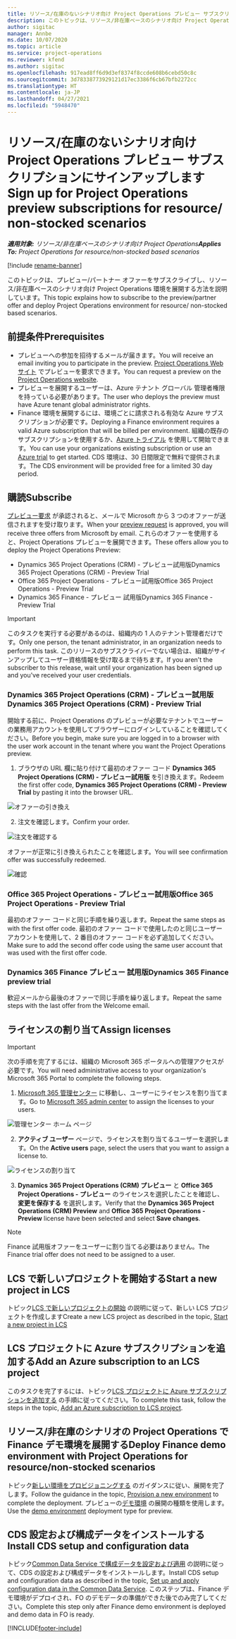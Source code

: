 ```yaml
---
title: リソース/在庫のないシナリオ向け Project Operations プレビュー サブスクリプションにサインアップします
description: このトピックは、リソース/非在庫ベースのシナリオ向け Project Operations をサブスクライブして展開する方法について説明します。
author: sigitac
manager: Annbe
ms.date: 10/07/2020
ms.topic: article
ms.service: project-operations
ms.reviewer: kfend
ms.author: sigitac
ms.openlocfilehash: 917ead8ff6d9d3ef8374f8ccde608b6cebd50c8c
ms.sourcegitcommit: 3d78338773929121d17ec3386f6cb67bfb2272cc
ms.translationtype: HT
ms.contentlocale: ja-JP
ms.lasthandoff: 04/27/2021
ms.locfileid: "5948470"
---
```

# <a name="sign-up-for-project-operations-preview-subscriptions-for-resource-non-stocked-scenarios"></a><span data-ttu-id="e2a71-103">リソース/在庫のないシナリオ向け Project Operations プレビュー サブスクリプションにサインアップします</span><span class="sxs-lookup"><span data-stu-id="e2a71-103">Sign up for Project Operations preview subscriptions for resource/ non-stocked scenarios</span></span>

<span data-ttu-id="e2a71-104">_**適用対象:** リソース/非在庫ベースのシナリオ向け Project Operations_</span><span class="sxs-lookup"><span data-stu-id="e2a71-104">_**Applies To:** Project Operations for resource/non-stocked based scenarios_</span></span>

[!include [rename-banner](~/includes/cc-data-platform-banner.md)]

<span data-ttu-id="e2a71-105">このトピックは、プレビュー/パートナー オファーをサブスクライブし、リソース/非在庫ベースのシナリオ向け Project Operations 環境を展開する方法を説明しています。</span><span class="sxs-lookup"><span data-stu-id="e2a71-105">This topic explains how to subscribe to the preview/partner offer and deploy Project Operations environment for resource/ non-stocked based scenarios.</span></span>

## <a name="prerequisites"></a><span data-ttu-id="e2a71-106">前提条件</span><span class="sxs-lookup"><span data-stu-id="e2a71-106">Prerequisites</span></span>

- <span data-ttu-id="e2a71-107">プレビューへの参加を招待するメールが届きます。</span><span class="sxs-lookup"><span data-stu-id="e2a71-107">You will receive an email inviting you to participate in the preview.</span></span> <span data-ttu-id="e2a71-108">[Project Operations Web サイト](https://dynamics.microsoft.com/en-us/project-operations/overview/) でプレビューを要求できます。</span><span class="sxs-lookup"><span data-stu-id="e2a71-108">You can request a preview on the [Project Operations website](https://dynamics.microsoft.com/en-us/project-operations/overview/).</span></span>
- <span data-ttu-id="e2a71-109">プレビューを展開するユーザーは、Azure テナント グローバル 管理者権限を持っている必要があります。</span><span class="sxs-lookup"><span data-stu-id="e2a71-109">The user who deploys the preview must have Azure tenant global administrator rights.</span></span>
- <span data-ttu-id="e2a71-110">Finance 環境を展開するには、環境ごとに請求される有効な Azure サブスクリプションが必要です。</span><span class="sxs-lookup"><span data-stu-id="e2a71-110">Deploying a Finance environment requires a valid Azure subscription that will be billed per environment.</span></span> <span data-ttu-id="e2a71-111">組織の既存のサブスクリプションを使用するか、[Azure トライアル](https://azure.microsoft.com/en-us/free/) を使用して開始できます。</span><span class="sxs-lookup"><span data-stu-id="e2a71-111">You can use your organizations existing subscription or use an [Azure trial](https://azure.microsoft.com/en-us/free/) to get started.</span></span> <span data-ttu-id="e2a71-112">CDS 環境は、30 日間限定で無料で提供されます。</span><span class="sxs-lookup"><span data-stu-id="e2a71-112">The CDS environment will be provided free for a limited 30 day period.</span></span>

## <a name="subscribe"></a><span data-ttu-id="e2a71-113">購読</span><span class="sxs-lookup"><span data-stu-id="e2a71-113">Subscribe</span></span>

<span data-ttu-id="e2a71-114">[プレビュー要求](https://forms.office.com/FormsPro/Pages/ResponsePage.aspx?id=v4j5cvGGr0GRqy180BHbR56j8lZs0FdAvwT75_WNFyxUMkRDV1NYQU5TNjE2VjhKOVBUNVg2R0s1NC4u) が承認されると、メールで Microsoft から 3 つのオファーが送信されますを受け取ります。</span><span class="sxs-lookup"><span data-stu-id="e2a71-114">When your [preview request](https://forms.office.com/FormsPro/Pages/ResponsePage.aspx?id=v4j5cvGGr0GRqy180BHbR56j8lZs0FdAvwT75_WNFyxUMkRDV1NYQU5TNjE2VjhKOVBUNVg2R0s1NC4u) is approved, you will receive three offers from Microsoft by email.</span></span> <span data-ttu-id="e2a71-115">これらのオファーを使用すると、Project Operations プレビューを展開できます。</span><span class="sxs-lookup"><span data-stu-id="e2a71-115">These offers allow you to deploy the Project Operations Preview:</span></span>

- <span data-ttu-id="e2a71-116">Dynamics 365 Project Operations (CRM) - プレビュー試用版</span><span class="sxs-lookup"><span data-stu-id="e2a71-116">Dynamics 365 Project Operations (CRM) - Preview Trial</span></span>
- <span data-ttu-id="e2a71-117">Office 365 Project Operations - プレビュー試用版</span><span class="sxs-lookup"><span data-stu-id="e2a71-117">Office 365 Project Operations - Preview Trial</span></span>
- <span data-ttu-id="e2a71-118">Dynamics 365 Finance - プレビュー 試用版</span><span class="sxs-lookup"><span data-stu-id="e2a71-118">Dynamics 365 Finance - Preview Trial</span></span>

> [!IMPORTANT]
> <span data-ttu-id="e2a71-119">このタスクを実行する必要があるのは、組織内の 1 人のテナント管理者だけです。</span><span class="sxs-lookup"><span data-stu-id="e2a71-119">Only one person, the tenant administrator, in an organization needs to perform this task.</span></span> <span data-ttu-id="e2a71-120">このリリースのサブスクライバーでない場合は、組織がサインアップしてユーザー資格情報を受け取るまで待ちます。</span><span class="sxs-lookup"><span data-stu-id="e2a71-120">If you aren't the subscriber to this release, wait until your organization has been signed up and you've received your user credentials.</span></span>

### <a name="dynamics-365-project-operations-crm---preview-trial"></a><span data-ttu-id="e2a71-121">Dynamics 365 Project Operations (CRM) - プレビュー試用版</span><span class="sxs-lookup"><span data-stu-id="e2a71-121">Dynamics 365 Project Operations (CRM) - Preview Trial</span></span> 

<span data-ttu-id="e2a71-122">開始する前に、Project Operations のプレビューが必要なテナントでユーザーの業務用アカウントを使用してブラウザーにログインしていることを確認してください。</span><span class="sxs-lookup"><span data-stu-id="e2a71-122">Before you begin, make sure you are logged in to a browser with the user work account in the tenant where you want the Project Operations preview.</span></span>

1. <span data-ttu-id="e2a71-123">ブラウザの URL 欄に貼り付けて最初のオファー コード **Dynamics 365 Project Operations (CRM) - プレビュー試用版** を引き換えます。</span><span class="sxs-lookup"><span data-stu-id="e2a71-123">Redeem the first offer code, **Dynamics 365 Project Operations (CRM) - Preview Trial** by pasting it into the browser URL.</span></span>

![オファーの引き換え](./media/16RedeemFirstOfferNew.png)

2. <span data-ttu-id="e2a71-125">注文を確認します。</span><span class="sxs-lookup"><span data-stu-id="e2a71-125">Confirm your order.</span></span>

![注文を確認する](./media/17ConfirmOrderNew.png)

<span data-ttu-id="e2a71-127">オファーが正常に引き換えられたことを確認します。</span><span class="sxs-lookup"><span data-stu-id="e2a71-127">You will see confirmation offer was successfully redeemed.</span></span>

![確認](./media/18OrderConfirmationNew.png)

### <a name="office-365-project-operations---preview-trial"></a><span data-ttu-id="e2a71-129">Office 365 Project Operations - プレビュー試用版</span><span class="sxs-lookup"><span data-stu-id="e2a71-129">Office 365 Project Operations - Preview Trial</span></span>

<span data-ttu-id="e2a71-130">最初のオファー コードと同じ手順を繰り返します。</span><span class="sxs-lookup"><span data-stu-id="e2a71-130">Repeat the same steps as with the first offer code.</span></span> <span data-ttu-id="e2a71-131">最初のオファー コードで使用したのと同じユーザー アカウントを使用して、2 番目のオファー コードを必ず追加してください。</span><span class="sxs-lookup"><span data-stu-id="e2a71-131">Make sure to add the second offer code using the same user account that was used with the first offer code.</span></span>

### <a name="dynamics-365-finance-preview-trial"></a><span data-ttu-id="e2a71-132">Dynamics 365 Finance プレビュー 試用版</span><span class="sxs-lookup"><span data-stu-id="e2a71-132">Dynamics 365 Finance preview trial</span></span>

<span data-ttu-id="e2a71-133">歓迎メールから最後のオファーで同じ手順を繰り返します。</span><span class="sxs-lookup"><span data-stu-id="e2a71-133">Repeat the same steps with the last offer from the Welcome email.</span></span>

## <a name="assign-licenses"></a><span data-ttu-id="e2a71-134">ライセンスの割り当て</span><span class="sxs-lookup"><span data-stu-id="e2a71-134">Assign licenses</span></span>

> [!IMPORTANT]
> <span data-ttu-id="e2a71-135">次の手順を完了するには、組織の Microsoft 365 ポータルへの管理アクセスが必要です。</span><span class="sxs-lookup"><span data-stu-id="e2a71-135">You will need administrative access to your organization's Microsoft 365 Portal to complete the following steps.</span></span>

1. <span data-ttu-id="e2a71-136">[Microsoft 365 管理センター](https://portal.office.com/) に移動し、ユーザーにライセンスを割り当てます。</span><span class="sxs-lookup"><span data-stu-id="e2a71-136">Go to [Microsoft 365 admin center](https://portal.office.com/) to assign the licenses to your users.</span></span>

![管理センター ホーム ページ](./media/14AdminPortal.png)

2. <span data-ttu-id="e2a71-138">**アクティブ ユーザー** ページで、ライセンスを割り当てるユーザーを選択します。</span><span class="sxs-lookup"><span data-stu-id="e2a71-138">On the **Active users** page, select the users that you want to assign a license to.</span></span>

![ライセンスの割り当て](./media/15AssignLicenses.png)

3. <span data-ttu-id="e2a71-140">**Dynamics 365 Project Operations (CRM) プレビュー** と **Office 365 Project Operations - プレビュー** のライセンスを選択したことを確認し、**変更を保存する** を選択します。</span><span class="sxs-lookup"><span data-stu-id="e2a71-140">Verify that the **Dynamics 365 Project Operations (CRM) Preview** and **Office 365 Project Operations - Preview** license have been selected and select **Save changes**.</span></span>

> [!NOTE]
> <span data-ttu-id="e2a71-141">Finance 試用版オファーをユーザーに割り当てる必要はありません。</span><span class="sxs-lookup"><span data-stu-id="e2a71-141">The Finance trial offer does not need to be assigned to a user.</span></span>

## <a name="start-a-new-project-in-lcs"></a><span data-ttu-id="e2a71-142">LCS で新しいプロジェクトを開始する</span><span class="sxs-lookup"><span data-stu-id="e2a71-142">Start a new project in LCS</span></span>

<span data-ttu-id="e2a71-143">トピック[LCS で新しいプロジェクトの開始](create-lcs-project.md) の説明に従って、新しい LCS プロジェクトを作成します</span><span class="sxs-lookup"><span data-stu-id="e2a71-143">Create a new LCS project as described in the topic, [Start a new project in LCS](create-lcs-project.md)</span></span>

## <a name="add-an-azure-subscription-to-an-lcs-project"></a><span data-ttu-id="e2a71-144">LCS プロジェクトに Azure サブスクリプションを追加する</span><span class="sxs-lookup"><span data-stu-id="e2a71-144">Add an Azure subscription to an LCS project</span></span>

<span data-ttu-id="e2a71-145">このタスクを完了するには、トピック[LCS プロジェクトに Azure サブスクリプションを追加する](resource-add-azure-subscription-lcs-project.md) の手順に従ってください。</span><span class="sxs-lookup"><span data-stu-id="e2a71-145">To complete this task, follow the steps in the topic, [Add an Azure subscription to LCS project](resource-add-azure-subscription-lcs-project.md).</span></span>

## <a name="deploy-finance-demo-environment-with-project-operations-for-resourcenon-stocked-scenarios"></a><span data-ttu-id="e2a71-146">リソース/非在庫のシナリオの Project Operations で Finance デモ環境を展開する</span><span class="sxs-lookup"><span data-stu-id="e2a71-146">Deploy Finance demo environment with Project Operations for resource/non-stocked scenarios</span></span>

<span data-ttu-id="e2a71-147">トピック[新しい環境をプロビジョニングする](resource-provision-new-environment.md) のガイダンスに従い、展開を完了します。</span><span class="sxs-lookup"><span data-stu-id="e2a71-147">Follow the guidance in the topic, [Provision a new environment](resource-provision-new-environment.md) to complete the deployment.</span></span> <span data-ttu-id="e2a71-148">プレビューの[デモ環境](/dynamics365/fin-ops-core/dev-itpro/deployment/deploy-demo-environment) の展開の種類を使用します。</span><span class="sxs-lookup"><span data-stu-id="e2a71-148">Use the [demo environment](/dynamics365/fin-ops-core/dev-itpro/deployment/deploy-demo-environment) deployment type for preview.</span></span> 

## <a name="install-cds-setup-and-configuration-data"></a><span data-ttu-id="e2a71-149">CDS 設定および構成データをインストールする</span><span class="sxs-lookup"><span data-stu-id="e2a71-149">Install CDS setup and configuration data</span></span>

<span data-ttu-id="e2a71-150">トピック[Common Data Service で構成データを設定および適用](resource-apply-pro-setup-config-data.md) の説明に従って、CDS の設定および構成データをインストールします。</span><span class="sxs-lookup"><span data-stu-id="e2a71-150">Install CDS setup and configuration data as described in the topic, [Set up and apply configuration data in the Common Data Service](resource-apply-pro-setup-config-data.md).</span></span>
<span data-ttu-id="e2a71-151">このステップは、Finance デモ環境がデプロイされ、FO のデモデータの準備ができた後でのみ完了してください。</span><span class="sxs-lookup"><span data-stu-id="e2a71-151">Complete this step only after Finance demo environment is deployed and demo data in FO is ready.</span></span>


[!INCLUDE[footer-include](../includes/footer-banner.md)]